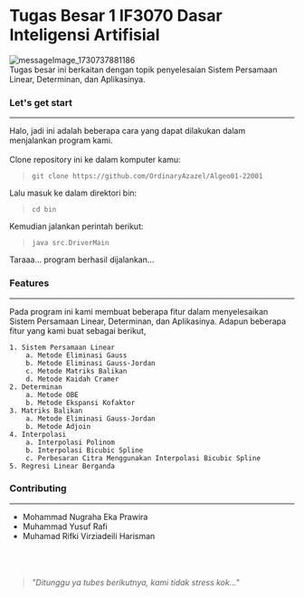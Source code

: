 # Tugas Besar 1 IF3070 Dasar Inteligensi Artifisial

![messageImage_1730737881186](https://github.com/user-attachments/assets/f77f85e1-cd7a-48c8-a9b0-4404c04177bc)
<br>
Tugas besar ini berkaitan dengan topik penyelesaian Sistem Persamaan Linear, Determinan, dan Aplikasinya.<br>

### Let's get start

---

Halo, jadi ini adalah beberapa cara yang dapat dilakukan dalam menjalankan program kami.
<br>
<br>
Clone repository ini ke dalam komputer kamu: <br>

> `git clone https://github.com/OrdinaryAzazel/Algeo01-22001`

Lalu masuk ke dalam direktori bin:<br>

> `cd bin`

Kemudian jalankan perintah berikut: <br>

> `java src.DriverMain` <br>

Taraaa... program berhasil dijalankan...

### Features

---

Pada program ini kami membuat beberapa fitur dalam menyelesaikan Sistem Persamaan Linear, Determinan, dan Aplikasinya. Adapun beberapa fitur yang kami buat sebagai berikut,
<br>

    1. Sistem Persamaan Linear
        a. Metode Eliminasi Gauss
        b. Metode Eliminasi Gauss-Jordan
        c. Metode Matriks Balikan
        d. Metode Kaidah Cramer
    2. Determinan
        a. Metode OBE
        b. Metode Ekspansi Kofaktor
    3. Matriks Balikan
        a. Metode Eliminasi Gauss-Jordan
        b. Metode Adjoin
    4. Interpolasi
        a. Interpolasi Polinom
        b. Interpolasi Bicubic Spline
        c. Perbesaran Citra Menggunakan Interpolasi Bicubic Spline
    5. Regresi Linear Berganda

### Contributing

---

- Mohammad Nugraha Eka Prawira
- Muhammad Yusuf Rafi
- Muhamad Rifki Virziadeili Harisman
  <br>
  <br>
  <br>
  <br>


> _"Ditunggu ya tubes berikutnya, kami tidak stress kok..."_
